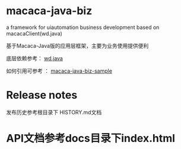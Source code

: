 # macaca-java-biz

a framework for uiautomation business development based on macacaClient(wd.java)

基于Macaca-Java版的应用层框架，主要为业务使用提供便利

底层依赖参考： [wd.java](https://github.com/macacajs/wd.java) 

如何引用可参考 ： [macaca-java-biz-sample](https://github.com/macaca-sample/macaca-java-biz-sample)

# Release notes

发布历史参考根目录下 HISTORY.md文档

# API文档参考docs目录下index.html